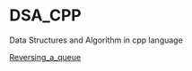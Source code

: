 # DSA_CPP
Data Structures and Algorithm in cpp language


[Reversing_a_queue](Reversing_a_queue.cpp)
